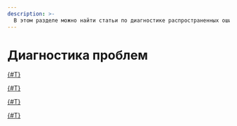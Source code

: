 ```yaml
---
description: >-
  В этом разделе можно найти статьи по диагностике распространенных ошибок при работе с Ideco NGFW.
---
```


# Диагностика проблем


[{#T}](site-does-not-open.md)



[{#T}](what-to-do-if-the-internet-does-not-work.md)



[{#T}](old-browser.md)



[{#T}](ipsec.md)


